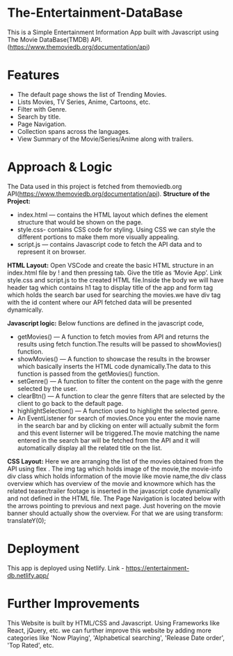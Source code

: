 # The-Entertainment-DataBase
This is a Simple Entertainment Information App built with Javascript using The Movie DataBase(TMDB) API.
(https://www.themoviedb.org/documentation/api) 

# Features
- The default page shows the list of Trending Movies.
- Lists Movies, TV Series, Anime, Cartoons, etc.
- Filter with Genre.
- Search by title.
- Page Navigation.
- Collection spans across the languages.
- View Summary of the Movie/Series/Anime along with trailers.

# Approach & Logic
The Data used in this project is fetched from themoviedb.org API(https://www.themoviedb.org/documentation/api).
**Structure of the Project:**
- index.html — contains the HTML layout which defines the element structure that would be shown on the page.
- style.css- contains CSS code for styling. Using CSS we can style the different portions to make them more visually appealing.
- script.js — contains Javascript code to fetch the API data and to represent it on browser.

**HTML Layout:**
Open VSCode and create the basic HTML structure in an index.html file by ! and then pressing tab. Give the title as ‘Movie App’. Link style.css and script.js to the created HTML file.Inside the body we will have header tag which contains h1 tag to display title of the app and form tag which holds the search bar used for searching the movies.we have div tag with the id content where our API fetched data will be presented dynamically.

**Javascript logic:**
Below functions are defined in the javascript code,
- getMovies() — A function to fetch movies from API and returns the results using fetch function.The results will be passed to showMovies() function.
- showMovies() — A function to showcase the results in the browser which basically inserts the HTML code dynamically.The data to this function is passed from the getMovies() function.
- setGenre() — A function to filter the content on the page with the genre selected by the user.
- clearBtn() — A function to clear the genre filters that are selected by the client to go back to the default page. 
- highlightSelection() — A function used to highlight the selected genre.
- An EventListener for search of movies.Once you enter the movie name in the search bar and by clicking on enter will actually submit the form and this event listerner will be triggered.The movie matching the name entered in the search bar will be fetched from the API and it will automatically display all the related title on the list.

**CSS Layout:**
Here we are arranging the list of the movies obtained from the API using flex . The img tag which holds image of the movie,the movie-info div class which holds information of the movie like movie name,the div class overview which has overview of the movie and knowmore which has the related teaser/trailer footage is inserted in the javascript code dynamically and not defined in the HTML file. The Page Navigation is located below with the arrows pointing to previous and next page.
Just hovering on the movie banner should actually show the overview. For that we are using transform: translateY(0);

# Deployment
This app is deployed using Netlify.
Link - https://entertainment-db.netlify.app/

# Further Improvements
This Website is built by HTML/CSS and Javascript. Using Frameworks like React, jQuery, etc. we can further improve this website by adding more categories like 'Now Playing', 'Alphabetical searching', 'Release Date order', 'Top Rated', etc.
